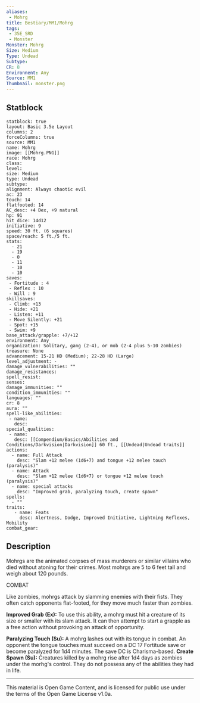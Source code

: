 ```yaml
---
aliases:
 - Mohrg
title: Bestiary/MM1/Mohrg
tags: 
 - 35E_SRD
 - Monster
Monster: Mohrg
Size: Medium
Type: Undead
Subtype: 
CR: 8
Environnent: Any
Source: MM1
Thumbnail: monster.png
---
```


## Statblock

```statblock
statblock: true
layout: Basic 3.5e Layout
columns: 2
forceColumns: true
source: MM1 
name: Mohrg
image: [[Mohrg.PNG]]
race: Mohrg
class: 
level: 
size: Medium
type: Undead
subtype: 
alignment: Always chaotic evil
ac: 23
touch: 14
flatfooted: 14
AC_desc: +4 Dex, +9 natural
hp: 91
hit_dice: 14d12
initiative: 9
speed: 30 ft. (6 squares)
space/reach: 5 ft./5 ft.
stats:
  - 21
  - 19
  - 0
  - 11
  - 10
  - 10
saves:
 - Fortitude : 4
 - Reflex : 10
 - Will : 9
skillsaves:
 - Climb: +13
 - Hide: +21
 - Listen: +11
 - Move Silently: +21
 - Spot: +15
 - Swim: +9
base_attack/grapple: +7/+12
environment: Any
organization: Solitary, gang (2-4), or mob (2-4 plus 5-10 zombies)
treasure: None
advancement: 15-21 HD (Medium); 22-28 HD (Large)
level_adjustment: -
damage_vulnerabilities: ""
damage_resistances: 
spell_resist: 
senses: 
damage_immunities: ""
condition_immunities: ""
languages: ""
cr: 8
aura: ""
spell-like_abilities:
 - name: 
   desc: 
special_qualities:
 - name:
   desc: [[Compendium/Basics/Abilities and Conditions/Darkvision|Darkvision]] 60 ft., [[Undead|Undead traits]]
actions:
  - name: Full Attack
    desc: "Slam +12 melee (1d6+7) and tongue +12 melee touch (paralysis)"
  - name: Attack
    desc: "Slam +12 melee (1d6+7) or tongue +12 melee touch (paralysis)"
  - name: special attacks
    desc: "Improved grab, paralyzing touch, create spawn"
spells:
  - ""
traits:
   - name: Feats
     desc: Alertness, Dodge, Improved Initiative, Lightning Reflexes, Mobility
combat_gear:  
```

## Description



Mohrgs are the animated corpses of mass murderers or similar villains who died without atoning for their crimes. Most mohrgs are 5 to 6 feet tall and weigh about 120 pounds.

COMBAT

Like zombies, mohrgs attack by slamming enemies with their fists. They often catch opponents flat-footed, for they move much faster than zombies.


**Improved Grab (Ex):** To use this ability, a mohrg must hit a creature of its size or smaller with its slam attack. It can then attempt to start a grapple as a free action without provoking an attack of opportunity.


**Paralyzing Touch (Su):** A mohrg lashes out with its tongue in combat. An opponent the tongue touches must succeed on a DC 17 Fortitude save or become paralyzed for 1d4 minutes. The save DC is Charisma-based. **Create Spawn (Su):** Creatures killed by a mohrg rise after 1d4 days as zombies under the morhg's control. They do not possess any of the abilities they had in life.

---

This material is Open Game Content, and is licensed for public use under the terms of the Open Game License v1.0a.

